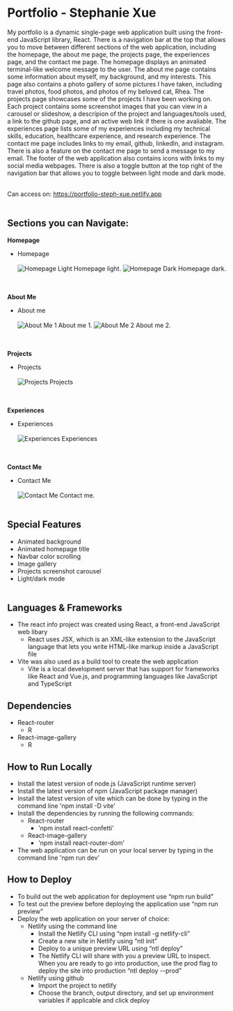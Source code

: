 # Portfolio - Stephanie Xue

My portfolio is a dynamic single-page web application built using the front-end JavaScript library, React. There is a navigation bar at the top that allows you to move between different sections of the web application, including the homepage, the about me page, the projects page, the experiences page, and the contact me page. The homepage displays an animated terminal-like welcome message to the user. The about me page contains some information about myself, my background, and my interests. This page also contains a photo gallery of some pictures I have taken, including travel photos, food photos, and photos of my beloved cat, Rhea. The projects page showcases some of the projects I have been working on. Each project contains some screenshot images that you can view in a carousel or slideshow, a descripion of the project and languages/tools used, a link to the github page, and an active web link if there is one avaliable. The experiences page lists some of my experiences including my technical skills, education, healthcare experience, and research experience. The contact me page includes links to my email, github, linkedIn, and instagram. There is also a feature on the contact me page to send a message to my email. The footer of the web application also contains icons with links to my social media webpages. There is also a toggle button at the top right of the navigation bar that allows you to toggle between light mode and dark mode.
&nbsp;

Can access on: https://portfolio-steph-xue.netlify.app
<br><br>

## Sections you can Navigate:

**Homepage**
  - Homepage
<br><br>
![Homepage Light ](./images/homepage-light.png?raw=true "Homepage Light")
Homepage light.
![Homepage Dark ](./images/homepage-dark.png?raw=true "Homepage Dark")
Homepage dark.
<br><br>
&nbsp;

**About Me**
  - About me
<br><br>
![About Me 1](./images/about-me-1.png?raw=true "About Me 1")
About me 1.
![About Me 2](./images/about-me-2.png?raw=true "About Me 2")
About me 2.
<br><br>
&nbsp;

**Projects**
  - Projects
<br><br>
![Projects](./images/projects.png?raw=true "Projects")
Projects
<br><br>
&nbsp;

**Experiences**
 - Experiences
<br><br>
![Experiences](./images/experiences.png?raw=true "Experiences")
Experiences
<br><br>
&nbsp;

**Contact Me**
 - Contact Me
<br><br>
![Contact Me](./images/contact-me.png?raw=true "Contact Me")
Contact me.
<br><br>

## Special Features
 - Animated background
 - Animated homepage title
 - Navbar color scrolling
 - Image gallery
 - Projects screenshot carousel
 - Light/dark mode
<br><br>

## Languages & Frameworks
- The react info project was created using React, a front-end JavaScript web libary
  - React uses JSX, which is an XML-like extension to the JavaScript language that lets you write HTML-like markup inside a JavaScript file
- Vite was also used as a build tool to create the web application
  - Vite is a local development server that has support for frameworks like React and Vue.js, and programming languages like JavaScript and TypeScript 
      
## Dependencies 
  - React-router
    - R
  - React-image-gallery
    - R
      
## How to Run Locally
- Install the latest version of node.js (JavaScript runtime server)
- Install the latest version of npm (JavaScript package manager)
- Install the latest version of vite which can be done by typing in the command line 'npm install -D vite'
- Install the dependencies by running the following commands:
  - React-router
    - 'npm install react-confetti'
  - React-image-gallery
    - 'npm install react-router-dom'
- The web application can be run on your local server by typing in the command line 'npm run dev'

## How to Deploy
- To build out the web application for deployment use “npm run build”
- To test out the preview before deploying the application use “npm run preview”
- Deploy the web application on your server of choice:
  - Netlify using the command line
    - Install the Netlify CLI using “npm install -g netlify-cli”
    - Create a new site in Netlify using “ntl init”
    - Deploy to a unique preview URL using “ntl deploy”
    - The Netlify CLI will share with you a preview URL to inspect. When you are ready to go into production, use the prod flag to deploy the site into production “ntl deploy --prod”
  - Netlify using github
    - Import the project to netlify
    - Choose the branch, output directory, and set up environment variables if applicable and click deploy
